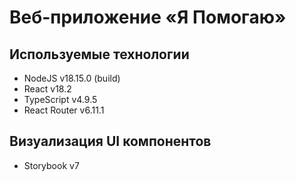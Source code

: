 # Веб-приложение «Я Помогаю»

## Используемые технологии

- NodeJS v18.15.0 (build)
- React v18.2
- TypeScript v4.9.5
- React Router v6.11.1

## Визуализация UI компонентов

- Storybook v7
